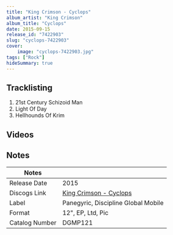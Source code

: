 ```yaml
---
title: "King Crimson - Cyclops"
album_artist: "King Crimson"
album_title: "Cyclops"
date: 2015-09-15
release_id: "7422903"
slug: "cyclops-7422903"
cover:
    image: "cyclops-7422903.jpg"
tags: ["Rock"]
hideSummary: true
---
```


## Tracklisting
1. 21st Century Schizoid Man
2. Light Of Day
3. Hellhounds Of Krim

## Videos


## Notes

| Notes          |             |
| ---------------| ----------- |
| Release Date   | 2015 |
| Discogs Link   | [King Crimson - Cyclops](https://www.discogs.com/release/7422903) |
| Label          | Panegyric, Discipline Global Mobile |
| Format         | 12\", EP, Ltd, Pic |
| Catalog Number | DGMP121 |

